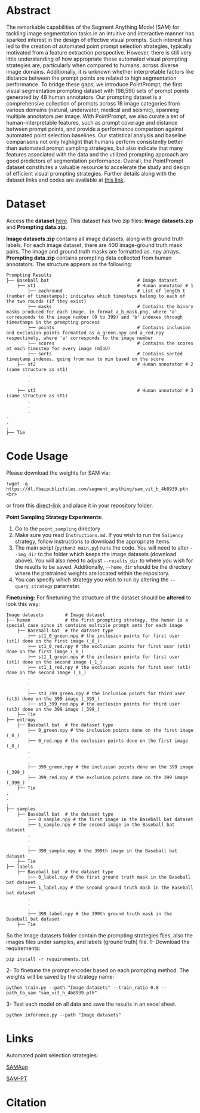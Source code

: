 # Abstract
The remarkable capabilities of the Segment Anything Model (SAM) for tackling image segmentation tasks in an intuitive and interactive manner has sparked interest in the design of effective visual prompts. Such interest has led to the creation of automated point prompt selection strategies, typically motivated from a feature extraction perspective. However, there is still very little understanding of how appropriate these automated visual prompting strategies are, particularly when compared to humans, across diverse image domains. Additionally, it is unknown whether interpretable factors like distance between the prompt points are related to high segmentation performance. To bridge these gaps, we introduce PointPrompt, the first visual segmentation prompting dataset with 198,590 sets of prompt points generated by 48 human annotators. Our prompting dataset is a comprehensive collection of prompts across 16 image categories from various domains (natural, underwater, medical and seismic), spanning multiple annotators per image. With PointPrompt, we also curate a set of human-interpretable features, such as prompt coverage and distance between prompt points, and provide a performance comparison against automated point selection baselines. 
Our statistical analysis and baseline comparisons not only highlight that humans perform consistently better than automated prompt sampling strategies, but also indicate that many features associated with the data and the utilized prompting approach are good predictors of segmentation performance. Overall, the PointPrompt dataset constitutes a valuable resource to accelerate the study and design of efficient visual prompting strategies. Further details along with the dataset links and codes are available at [this link](https://alregib.ece.gatech.edu/pointprompt-a-visual-prompting-dataset-based-on-the-segment-anything-model/).

# Dataset
Access the **dataset** [here](https://zenodo.org/records/11187949).
This dataset has two zip files: **Image datasets.zip** and **Prompting data.zip**.

**Image datasets.zip** contains all image datasets, along with ground truth labels. For each image dataset, there are 400 image-ground truth mask pairs. The image and ground truth masks are formatted as .npy arrays.
**Prompting data.zip** contains prompting data collected from human annotators. The structure appears as the following:

```
Prompting Results
├── Baseball bat                                 # Image dataset
    ├── st1                                      # Human annotator # 1
        ├── eachround                            # List of length t (number of timestamps); indicates which timesteps belong to each of the two rounds (if they exist)
        ├── masks                                # Contains the binary masks produced for each image, in format a_b_mask.png, where 'a' corresponds to the image number (0 to 399) and 'b' indexes through timestamps in the prompting process
        ├── points                               # Contains inclusion and exclusion points formatted as a_green.npy and a_red.npy respectively, where 'a' corresponds to the image number
        ├── scores                               # Contains the scores at each timestep for every image (mIoU)
        ├── sorts                                # Contains sorted timestamp indexes, going from max to min based on the score
    ├── st2                                      # Human annotator # 2 (same structure as st1)
        .
        .
        .
    ├── st3                                      # Human annotator # 3 (same structure as st1)
        .
        .
        .
.
.
.
├── Tie
```

# Code Usage

Please download the weights for SAM via:

```
!wget -q https://dl.fbaipublicfiles.com/segment_anything/sam_vit_h_4b8939.pth <br>
```

or from this [direct-link](https://dl.fbaipublicfiles.com/segment_anything/sam_vit_h_4b8939.pth) and place it in your repository folder. 

**Point Sampling Strategy Experiments:**
1. Go to the `point_sampling` directory
2. Make sure you read `Instructions.md`. If you wish to run the `Saliency` strategy, follow instructions to download the appropriate items.
3. The main script (``python3 main.py``) runs the code. You will need to alter `--img_dir` to the folder which keeps the image datasets (download above). You will also need to adjust `--results_dir` to where you wish for the results to be saved. Additionally, `--home_dir` should be the directory where the pretrained weights are located within the repository.
4. You can specify which strategy you wish to run by altering the `--query_strategy` parameter.

**Finetuning:**
For finetuning the structure of the dataset should be **altered** to look this way: 
```
Image datasets        # Image dataset
├── human             # the first prompting strategy. the human is a special case since it contains multiple prompt sets for each image
    ├── Baseball bat  # the dataset type            
        ├── st1_0_green.npy # the inclusion points for first user (st1) done on the first image (_0_) 
        ├── st1_0_red.npy # the exclusion points for first user (st1) done on the first image (_0_)
        ├── st1_1_green.npy # the inclusion points for first user (st1) done on the second image (_1_) 
        ├── st1_1_red.npy # the exclusion points for first user (st1) done on the second image (_1_) 
        .
        .
        .
        ├── st3_399_green.npy # the inclusion points for third user (st3) done on the 399 image (_399_) 
        ├── st3_399_red.npy # the exclusion points for third user (st3) done on the 399 image (_399_) 
    ├── Tie
├── entropy
    ├── Baseball bat  # the dataset type            
        ├── 0_green.npy # the inclusion points done on the first image (_0_) 
        ├── 0_red.npy # the exclusion points done on the first image (_0_)
        .
        .
        .
        ├── 399_green.npy # the inclusion points done on the 399 image (_399_) 
        ├── 399_red.npy # the exclusion points done on the 399 image (_399_) 
    ├── Tie
.
.
.
├── samples
    ├── Baseball bat  # the dataset type            
        ├── 0_sample.npy # the first image in the Baseball bat dataset 
        ├── 1_sample.npy # the second image in the Baseball bat dataset 
        .
        .
        .
        ├── 399_sample.npy # the 399th image in the Baseball bat dataset
    ├── Tie
├── labels
    ├── Baseball bat  # the dataset type            
        ├── 0_label.npy # the first ground truth mask in the Baseball bat dataset 
        ├── 1_label.npy # the second ground truth mask in the Baseball bat dataset 
        .
        .
        .
        ├── 399_label.npy # the 399th ground truth mask in the Baseball bat dataset
    ├── Tie
```
So the Image datasets folder contain the prompting strategies files, also the images files under samples, and labels (ground truth) file.
1- Download the requirements: 
```
pip install -r requirements.txt
```
2- To finetune the prompt encoder based on each prompting method. The weights will be saved by the strategy name: 
```
python train.py --path "Image datasets" --train_ratio 0.8 --path_to_sam "sam_vit_h_4b8939.pth" 
```
3- Test each model on all data and save the results in an excel sheet.
```
python inference.py --path "Image datasets" 
```
# Links

Automated point selection strategies:

[SAMAug](https://github.com/yhydhx/SAMAug)

[SAM-PT](https://github.com/SysCV/sam-pt)

# Citation
